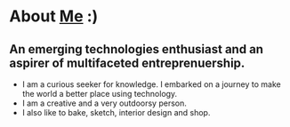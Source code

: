 # About [Me](https://www.linkedin.com/in/nehaa-raja-509621188) :)
## An emerging technologies enthusiast and an aspirer of multifaceted entreprenuership.

* I am a curious seeker for knowledge. I embarked on a journey to make the world a better place using technology. 
* I am a creative and a very outdoorsy person.
* I also like to bake, sketch, interior design and shop.
